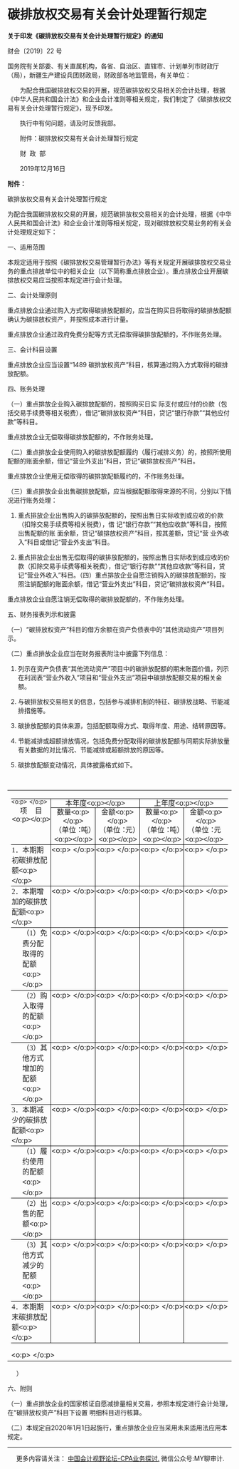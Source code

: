 ﻿碳排放权交易有关会计处理暂行规定
================

  

**关于印发《碳排放权交易有关会计处理暂行规定》的通知**


财会〔2019〕22 号

国务院有关部委、有关直属机构，各省、自治区、直辖市、计划单列市财政厅（局），新疆生产建设兵团财政局，财政部各地监管局，有关单位：

　　为配合我国碳排放权交易的开展，规范碳排放权交易相关的会计处理，根据《中华人民共和国会计法》和企业会计准则等相关规定，我们制定了《碳排放权交易有关会计处理暂行规定》，现予印发。

　　执行中有何问题，请及时反馈我部。

　　附件：碳排放权交易有关会计处理暂行规定

　　财  政  部

　　2019年12月16日

**附件：**

碳排放权交易有关会计处理暂行规定

为配合我国碳排放权交易的开展，规范碳排放权交易相关的会计处理，根据《中华人民共和国会计法》和企业会计准则等相关规定，现对碳排放权交易业务的有关会计处理规定如下：

一、适用范围

本规定适用于按照《碳排放权交易管理暂行办法》等有关规定开展碳排放权交易业务的重点排放单位中的相关企业（以下简称重点排放企业）。重点排放企业开展碳排放权交易应当按照本规定进行会计处理。

二、会计处理原则

重点排放企业通过购入方式取得碳排放配额的，应当在购买日将取得的碳排放配额确认为碳排放权资产，并按照成本进行计量。

重点排放企业通过政府免费分配等方式无偿取得碳排放配额的，不作账务处理。

三、会计科目设置

重点排放企业应当设置“1489 碳排放权资产”科目，核算通过购入方式取得的碳排放配额。

四、账务处理

（一）重点排放企业购入碳排放配额的，按照购买日实 际支付或应付的价款（包括交易手续费等相关税费），借记“碳排放权资产”科目，贷记“银行存款”“其他应付款”等科目。

重点排放企业无偿取得碳排放配额的，不作账务处理。

（二）重点排放企业使用购入的碳排放配额履约（履行减排义务）的，按照所使用配额的账面余额，借记“营业外支出”科目，贷记“碳排放权资产”科目。

重点排放企业使用无偿取得的碳排放配额履约的，不作账务处理。

（三）重点排放企业出售碳排放配额，应当根据配额取得来源的不同，分别以下情况进行账务处理：

1. 重点排放企业出售购入的碳排放配额的，按照出售日实际收到或应收的价款（扣除交易手续费等相关税费），借 记“银行存款”“其他应收款”等科目，按照出售配额的账 面余额，贷记“碳排放权资产”科目，按其差额，贷记“营 业外收入”科目或借记“营业外支出”科目。

2. 重点排放企业出售无偿取得的碳排放配额的，按照出售日实际收到或应收的价款（扣除交易手续费等相关税费），借记“银行存款”“其他应收款”等科目，贷记“营业外收入”科目。（四）重点排放企业自愿注销购入的碳排放配额的，按照注销配额的账面余额，借记“营业外支出”科目，贷记“碳排放权资产”科目。

重点排放企业自愿注销无偿取得的碳排放配额的，不作账务处理。

五、财务报表列示和披露

（一）“碳排放权资产”科目的借方余额在资产负债表中的“其他流动资产”项目列示。

（二）重点排放企业应当在财务报表附注中披露下列信息：

1. 列示在资产负债表“其他流动资产”项目中的碳排放配额的期末账面价值，列示在利润表“营业外收入”项目和“营业外支出”项目中碳排放配额交易的相关金额。

2. 与碳排放权交易相关的信息，包括参与减排机制的特征、碳排放战略、节能减排措施等。

3. 碳排放配额的具体来源，包括配额取得方式、取得年度、用途、结转原因等。

4. 节能减排或超额排放情况，包括免费分配取得的碳排放配额与同期实际排放量有关数据的对比情况、节能减排或超额排放的原因等。

5. 碳排放配额变动情况，具体披露格式如下。

 <table cellspacing="0" cellpadding="0" width="100%"><tbody><tr><td style="BORDER-TOP: #f0f0f0; BORDER-RIGHT: #f0f0f0; BORDER-BOTTOM: #f0f0f0; BORDER-LEFT: #f0f0f0; BACKGROUND-COLOR: transparent"><div><table class="TableNormal" style="BORDER-COLLAPSE: collapse; mso-yfti-tbllook: 480; mso-table-layout-alt: fixed; mso-padding-alt: 0cm 0cm 0cm 0cm" cellspacing="0" cellpadding="0" border="0"><tbody><tr style="HEIGHT: 15.1pt; mso-yfti-irow: 0; mso-yfti-firstrow: yes; mso-height-rule: exactly"><td style="BORDER-TOP: black 1pt solid; HEIGHT: 15.1pt; BORDER-RIGHT: black 1pt solid; WIDTH: 174.7pt; BORDER-BOTTOM: black 1pt solid; PADDING-BOTTOM: 0cm; PADDING-TOP: 0cm; PADDING-LEFT: 0cm; BORDER-LEFT: #f0f0f0; PADDING-RIGHT: 0cm; BACKGROUND-COLOR: transparent; mso-height-rule: exactly; mso-border-top-alt: solid black .75pt; mso-border-bottom-alt: solid black .75pt; mso-border-right-alt: solid black .75pt" valign="top" rowspan="2" width="233"><p class="TableParagraph" style="MARGIN: 0.1pt 0cm 0pt; LINE-HEIGHT: 10pt; mso-line-height-rule: exactly"><span lang="EN-US" style="FONT-SIZE: 10pt"><o:p><font face="Calibri">&nbsp;</font></o:p></span></p><p class="TableParagraph" style="TEXT-ALIGN: center; MARGIN: 0cm 0cm 0pt 0.75pt; tab-stops: 24.75pt" align="center"><span lang="EN-US" style="FONT-SIZE: 12pt; FONT-FAMILY: &quot;Microsoft JhengHei&quot;,sans-serif; mso-bidi-font-family: &quot;Microsoft JhengHei&quot;">项<span style="mso-tab-count: 1">&nbsp;&nbsp;&nbsp; </span>目<o:p></o:p></span></p></td><td style="BORDER-TOP: black 1pt solid; HEIGHT: 15.1pt; BORDER-RIGHT: black 1pt solid; WIDTH: 127.55pt; BORDER-BOTTOM: black 1pt solid; PADDING-BOTTOM: 0cm; PADDING-TOP: 0cm; PADDING-LEFT: 0cm; BORDER-LEFT: #f0f0f0; PADDING-RIGHT: 0cm; BACKGROUND-COLOR: transparent; mso-height-rule: exactly; mso-border-left-alt: solid black .75pt; mso-border-alt: solid black .75pt" valign="top" width="170" colspan="2"><p class="TableParagraph" style="TEXT-ALIGN: center; MARGIN: 0cm 0.1pt 0pt 0cm; LINE-HEIGHT: 14.55pt; mso-line-height-rule: exactly" align="center"><span lang="EN-US" style="FONT-SIZE: 12pt; FONT-FAMILY: &quot;Microsoft JhengHei&quot;,sans-serif; mso-bidi-font-family: &quot;Microsoft JhengHei&quot;">本年度<o:p></o:p></span></p></td><td style="BORDER-TOP: black 1pt solid; HEIGHT: 15.1pt; BORDER-RIGHT: #f0f0f0; WIDTH: 127.55pt; BORDER-BOTTOM: black 1pt solid; PADDING-BOTTOM: 0cm; PADDING-TOP: 0cm; PADDING-LEFT: 0cm; BORDER-LEFT: #f0f0f0; PADDING-RIGHT: 0cm; BACKGROUND-COLOR: transparent; mso-height-rule: exactly; mso-border-top-alt: solid black .75pt; mso-border-bottom-alt: solid black .75pt; mso-border-left-alt: solid black .75pt" valign="top" width="170" colspan="2"><p class="TableParagraph" style="TEXT-ALIGN: center; MARGIN: 0cm 0.4pt 0pt 0cm; LINE-HEIGHT: 14.55pt; mso-line-height-rule: exactly" align="center"><span lang="EN-US" style="FONT-SIZE: 12pt; FONT-FAMILY: &quot;Microsoft JhengHei&quot;,sans-serif; mso-bidi-font-family: &quot;Microsoft JhengHei&quot;">上年度<o:p></o:p></span></p></td></tr><tr style="HEIGHT: 32.4pt; mso-yfti-irow: 1; mso-height-rule: exactly"><td style="BORDER-TOP: #f0f0f0; HEIGHT: 32.4pt; BORDER-RIGHT: black 1pt solid; WIDTH: 63.7pt; BORDER-BOTTOM: black 1pt solid; PADDING-BOTTOM: 0cm; PADDING-TOP: 0cm; PADDING-LEFT: 0cm; BORDER-LEFT: #f0f0f0; PADDING-RIGHT: 0cm; BACKGROUND-COLOR: transparent; mso-height-rule: exactly; mso-border-top-alt: solid black .75pt; mso-border-left-alt: solid black .75pt; mso-border-alt: solid black .75pt" valign="top" width="85"><p class="TableParagraph" style="TEXT-ALIGN: center; MARGIN: 0cm 0.1pt 0pt 0cm; LINE-HEIGHT: 15pt; mso-line-height-rule: exactly" align="center"><span lang="EN-US" style="FONT-SIZE: 12pt; FONT-FAMILY: &quot;Microsoft JhengHei&quot;,sans-serif; mso-bidi-font-family: &quot;Microsoft JhengHei&quot;">数量<o:p></o:p></span></p><p class="TableParagraph" style="TEXT-ALIGN: center; MARGIN: 0cm -0.9pt 0pt 0.15pt; LINE-HEIGHT: 15.6pt; mso-line-height-rule: exactly" align="center"><span lang="EN-US" style="FONT-SIZE: 12pt; FONT-FAMILY: &quot;Microsoft JhengHei&quot;,sans-serif; mso-bidi-font-family: &quot;Microsoft JhengHei&quot;">（单位<span style="LETTER-SPACING: -3.25pt">：</span>吨<span style="LETTER-SPACING: -4.95pt">）</span><o:p></o:p></span></p></td><td style="BORDER-TOP: black 1pt solid; HEIGHT: 32.4pt; BORDER-RIGHT: black 1pt solid; WIDTH: 63.85pt; BORDER-BOTTOM: black 1pt solid; PADDING-BOTTOM: 0cm; PADDING-TOP: 0cm; PADDING-LEFT: 0cm; BORDER-LEFT: #f0f0f0; PADDING-RIGHT: 0cm; BACKGROUND-COLOR: transparent; mso-height-rule: exactly; mso-border-left-alt: solid black .75pt; mso-border-alt: solid black .75pt" valign="top" width="85"><p class="TableParagraph" style="TEXT-ALIGN: center; MARGIN: 0cm 0cm 0pt; LINE-HEIGHT: 15pt; mso-line-height-rule: exactly" align="center"><span lang="EN-US" style="FONT-SIZE: 12pt; FONT-FAMILY: &quot;Microsoft JhengHei&quot;,sans-serif; mso-bidi-font-family: &quot;Microsoft JhengHei&quot;">金额<o:p></o:p></span></p><p class="TableParagraph" style="TEXT-ALIGN: center; MARGIN: 0cm -0.8pt 0pt 0.3pt; LINE-HEIGHT: 15.6pt; mso-line-height-rule: exactly" align="center"><span lang="EN-US" style="FONT-SIZE: 12pt; FONT-FAMILY: &quot;Microsoft JhengHei&quot;,sans-serif; mso-bidi-font-family: &quot;Microsoft JhengHei&quot;">（单位<span style="LETTER-SPACING: -3.25pt">：</span>元<span style="LETTER-SPACING: -5.05pt">）</span><o:p></o:p></span></p></td><td style="BORDER-TOP: #f0f0f0; HEIGHT: 32.4pt; BORDER-RIGHT: black 1pt solid; WIDTH: 63.85pt; BORDER-BOTTOM: black 1pt solid; PADDING-BOTTOM: 0cm; PADDING-TOP: 0cm; PADDING-LEFT: 0cm; BORDER-LEFT: #f0f0f0; PADDING-RIGHT: 0cm; BACKGROUND-COLOR: transparent; mso-height-rule: exactly; mso-border-top-alt: solid black .75pt; mso-border-left-alt: solid black .75pt; mso-border-alt: solid black .75pt" valign="top" width="85"><p class="TableParagraph" style="TEXT-ALIGN: center; MARGIN: 0cm 0.2pt 0pt 0cm; LINE-HEIGHT: 15pt; mso-line-height-rule: exactly" align="center"><span lang="EN-US" style="FONT-SIZE: 12pt; FONT-FAMILY: &quot;Microsoft JhengHei&quot;,sans-serif; mso-bidi-font-family: &quot;Microsoft JhengHei&quot;">数量<o:p></o:p></span></p><p class="TableParagraph" style="TEXT-ALIGN: center; MARGIN: 0cm -0.8pt 0pt 0.15pt; LINE-HEIGHT: 15.6pt; mso-line-height-rule: exactly" align="center"><span lang="EN-US" style="FONT-SIZE: 12pt; FONT-FAMILY: &quot;Microsoft JhengHei&quot;,sans-serif; mso-bidi-font-family: &quot;Microsoft JhengHei&quot;">（单位<span style="LETTER-SPACING: -3.25pt">：</span>吨<span style="LETTER-SPACING: -4.95pt">）</span><o:p></o:p></span></p></td><td style="BORDER-TOP: #f0f0f0; HEIGHT: 32.4pt; BORDER-RIGHT: #f0f0f0; WIDTH: 63.7pt; BORDER-BOTTOM: black 1pt solid; PADDING-BOTTOM: 0cm; PADDING-TOP: 0cm; PADDING-LEFT: 0cm; BORDER-LEFT: #f0f0f0; PADDING-RIGHT: 0cm; BACKGROUND-COLOR: transparent; mso-height-rule: exactly; mso-border-top-alt: solid black .75pt; mso-border-bottom-alt: solid black .75pt; mso-border-left-alt: solid black .75pt" valign="top" width="85"><p class="TableParagraph" style="TEXT-ALIGN: center; MARGIN: 0cm 0.4pt 0pt 0cm; LINE-HEIGHT: 15pt; mso-line-height-rule: exactly" align="center"><span lang="EN-US" style="FONT-SIZE: 12pt; FONT-FAMILY: &quot;Microsoft JhengHei&quot;,sans-serif; mso-bidi-font-family: &quot;Microsoft JhengHei&quot;">金额<o:p></o:p></span></p><p class="TableParagraph" style="TEXT-ALIGN: center; MARGIN: 0cm 6.25pt 0pt 0cm; LINE-HEIGHT: 15.6pt; mso-line-height-rule: exactly" align="center"><span lang="EN-US" style="FONT-SIZE: 12pt; FONT-FAMILY: &quot;Microsoft JhengHei&quot;,sans-serif; mso-bidi-font-family: &quot;Microsoft JhengHei&quot;">（单位<span style="LETTER-SPACING: -3.25pt">：</span>元<o:p></o:p></span></p></td></tr><tr style="HEIGHT: 20.65pt; mso-yfti-irow: 2; mso-height-rule: exactly"><td style="BORDER-TOP: #f0f0f0; HEIGHT: 20.65pt; BORDER-RIGHT: black 1pt solid; WIDTH: 174.7pt; BORDER-BOTTOM: black 1pt solid; PADDING-BOTTOM: 0cm; PADDING-TOP: 0cm; PADDING-LEFT: 0cm; BORDER-LEFT: #f0f0f0; PADDING-RIGHT: 0cm; BACKGROUND-COLOR: transparent; mso-height-rule: exactly; mso-border-top-alt: solid black .75pt; mso-border-bottom-alt: solid black .75pt; mso-border-right-alt: solid black .75pt" valign="top" width="233"><p class="TableParagraph" style="MARGIN: 0cm 0cm 0pt 1.2pt; LINE-HEIGHT: 17.3pt; mso-line-height-rule: exactly"><span lang="EN-US" style="FONT-SIZE: 12pt; FONT-FAMILY: &quot;Times New Roman&quot;,serif; mso-fareast-language: ZH-CN; mso-fareast-font-family: &quot;Times New Roman&quot;">1</span><span style="FONT-SIZE: 12pt; FONT-FAMILY: &quot;Microsoft JhengHei&quot;,sans-serif; mso-bidi-font-family: &quot;Microsoft JhengHei&quot;; mso-fareast-language: ZH-CN">．本期期初碳排放配额<span lang="EN-US"><o:p></o:p></span></span></p></td><td style="BORDER-TOP: #f0f0f0; HEIGHT: 20.65pt; BORDER-RIGHT: black 1pt solid; WIDTH: 63.7pt; BORDER-BOTTOM: black 1pt solid; PADDING-BOTTOM: 0cm; PADDING-TOP: 0cm; PADDING-LEFT: 0cm; BORDER-LEFT: #f0f0f0; PADDING-RIGHT: 0cm; BACKGROUND-COLOR: transparent; mso-height-rule: exactly; mso-border-top-alt: solid black .75pt; mso-border-left-alt: solid black .75pt; mso-border-alt: solid black .75pt" valign="top" width="85"><p class="MsoNormal" style="MARGIN: 0cm 0cm 0pt"><span lang="EN-US"><o:p><font size="3" face="Calibri">&nbsp;</font></o:p></span></p></td><td style="BORDER-TOP: #f0f0f0; HEIGHT: 20.65pt; BORDER-RIGHT: black 1pt solid; WIDTH: 63.85pt; BORDER-BOTTOM: black 1pt solid; PADDING-BOTTOM: 0cm; PADDING-TOP: 0cm; PADDING-LEFT: 0cm; BORDER-LEFT: #f0f0f0; PADDING-RIGHT: 0cm; BACKGROUND-COLOR: transparent; mso-height-rule: exactly; mso-border-top-alt: solid black .75pt; mso-border-left-alt: solid black .75pt; mso-border-alt: solid black .75pt" valign="top" width="85"><p class="MsoNormal" style="MARGIN: 0cm 0cm 0pt"><span lang="EN-US"><o:p><font size="3" face="Calibri">&nbsp;</font></o:p></span></p></td><td style="BORDER-TOP: #f0f0f0; HEIGHT: 20.65pt; BORDER-RIGHT: black 1pt solid; WIDTH: 63.85pt; BORDER-BOTTOM: black 1pt solid; PADDING-BOTTOM: 0cm; PADDING-TOP: 0cm; PADDING-LEFT: 0cm; BORDER-LEFT: #f0f0f0; PADDING-RIGHT: 0cm; BACKGROUND-COLOR: transparent; mso-height-rule: exactly; mso-border-top-alt: solid black .75pt; mso-border-left-alt: solid black .75pt; mso-border-alt: solid black .75pt" valign="top" width="85"><p class="MsoNormal" style="MARGIN: 0cm 0cm 0pt"><span lang="EN-US"><o:p><font size="3" face="Calibri">&nbsp;</font></o:p></span></p></td><td style="BORDER-TOP: #f0f0f0; HEIGHT: 20.65pt; BORDER-RIGHT: #f0f0f0; WIDTH: 63.7pt; BORDER-BOTTOM: black 1pt solid; PADDING-BOTTOM: 0cm; PADDING-TOP: 0cm; PADDING-LEFT: 0cm; BORDER-LEFT: #f0f0f0; PADDING-RIGHT: 0cm; BACKGROUND-COLOR: transparent; mso-height-rule: exactly; mso-border-top-alt: solid black .75pt; mso-border-bottom-alt: solid black .75pt; mso-border-left-alt: solid black .75pt" valign="top" width="85"><p class="MsoNormal" style="MARGIN: 0cm 0cm 0pt"><span lang="EN-US"><o:p><font size="3" face="Calibri">&nbsp;</font></o:p></span></p></td></tr><tr style="HEIGHT: 20.65pt; mso-yfti-irow: 3; mso-height-rule: exactly"><td style="BORDER-TOP: #f0f0f0; HEIGHT: 20.65pt; BORDER-RIGHT: black 1pt solid; WIDTH: 174.7pt; BORDER-BOTTOM: black 1pt solid; PADDING-BOTTOM: 0cm; PADDING-TOP: 0cm; PADDING-LEFT: 0cm; BORDER-LEFT: #f0f0f0; PADDING-RIGHT: 0cm; BACKGROUND-COLOR: transparent; mso-height-rule: exactly; mso-border-top-alt: solid black .75pt; mso-border-bottom-alt: solid black .75pt; mso-border-right-alt: solid black .75pt" valign="top" width="233"><p class="TableParagraph" style="MARGIN: 0cm 0cm 0pt 1.2pt; LINE-HEIGHT: 17.3pt; mso-line-height-rule: exactly"><span lang="EN-US" style="FONT-SIZE: 12pt; FONT-FAMILY: &quot;Times New Roman&quot;,serif; mso-fareast-language: ZH-CN; mso-fareast-font-family: &quot;Times New Roman&quot;">2</span><span style="FONT-SIZE: 12pt; FONT-FAMILY: &quot;Microsoft JhengHei&quot;,sans-serif; mso-bidi-font-family: &quot;Microsoft JhengHei&quot;; mso-fareast-language: ZH-CN">．本期增加的碳排放配额<span lang="EN-US"><o:p></o:p></span></span></p></td><td style="BORDER-TOP: #f0f0f0; HEIGHT: 20.65pt; BORDER-RIGHT: black 1pt solid; WIDTH: 63.7pt; BORDER-BOTTOM: black 1pt solid; PADDING-BOTTOM: 0cm; PADDING-TOP: 0cm; PADDING-LEFT: 0cm; BORDER-LEFT: #f0f0f0; PADDING-RIGHT: 0cm; BACKGROUND-COLOR: transparent; mso-height-rule: exactly; mso-border-top-alt: solid black .75pt; mso-border-left-alt: solid black .75pt; mso-border-alt: solid black .75pt" valign="top" width="85"><p class="MsoNormal" style="MARGIN: 0cm 0cm 0pt"><span lang="EN-US"><o:p><font size="3" face="Calibri">&nbsp;</font></o:p></span></p></td><td style="BORDER-TOP: #f0f0f0; HEIGHT: 20.65pt; BORDER-RIGHT: black 1pt solid; WIDTH: 63.85pt; BORDER-BOTTOM: black 1pt solid; PADDING-BOTTOM: 0cm; PADDING-TOP: 0cm; PADDING-LEFT: 0cm; BORDER-LEFT: #f0f0f0; PADDING-RIGHT: 0cm; BACKGROUND-COLOR: transparent; mso-height-rule: exactly; mso-border-top-alt: solid black .75pt; mso-border-left-alt: solid black .75pt; mso-border-alt: solid black .75pt" valign="top" width="85"><p class="MsoNormal" style="MARGIN: 0cm 0cm 0pt"><span lang="EN-US"><o:p><font size="3" face="Calibri">&nbsp;</font></o:p></span></p></td><td style="BORDER-TOP: #f0f0f0; HEIGHT: 20.65pt; BORDER-RIGHT: black 1pt solid; WIDTH: 63.85pt; BORDER-BOTTOM: black 1pt solid; PADDING-BOTTOM: 0cm; PADDING-TOP: 0cm; PADDING-LEFT: 0cm; BORDER-LEFT: #f0f0f0; PADDING-RIGHT: 0cm; BACKGROUND-COLOR: transparent; mso-height-rule: exactly; mso-border-top-alt: solid black .75pt; mso-border-left-alt: solid black .75pt; mso-border-alt: solid black .75pt" valign="top" width="85"><p class="MsoNormal" style="MARGIN: 0cm 0cm 0pt"><span lang="EN-US"><o:p><font size="3" face="Calibri">&nbsp;</font></o:p></span></p></td><td style="BORDER-TOP: #f0f0f0; HEIGHT: 20.65pt; BORDER-RIGHT: #f0f0f0; WIDTH: 63.7pt; BORDER-BOTTOM: black 1pt solid; PADDING-BOTTOM: 0cm; PADDING-TOP: 0cm; PADDING-LEFT: 0cm; BORDER-LEFT: #f0f0f0; PADDING-RIGHT: 0cm; BACKGROUND-COLOR: transparent; mso-height-rule: exactly; mso-border-top-alt: solid black .75pt; mso-border-bottom-alt: solid black .75pt; mso-border-left-alt: solid black .75pt" valign="top" width="85"><p class="MsoNormal" style="MARGIN: 0cm 0cm 0pt"><span lang="EN-US"><o:p><font size="3" face="Calibri">&nbsp;</font></o:p></span></p></td></tr><tr style="HEIGHT: 20.65pt; mso-yfti-irow: 4; mso-height-rule: exactly"><td style="BORDER-TOP: #f0f0f0; HEIGHT: 20.65pt; BORDER-RIGHT: black 1pt solid; WIDTH: 174.7pt; BORDER-BOTTOM: black 1pt solid; PADDING-BOTTOM: 0cm; PADDING-TOP: 0cm; PADDING-LEFT: 0cm; BORDER-LEFT: #f0f0f0; PADDING-RIGHT: 0cm; BACKGROUND-COLOR: transparent; mso-height-rule: exactly; mso-border-top-alt: solid black .75pt; mso-border-bottom-alt: solid black .75pt; mso-border-right-alt: solid black .75pt" valign="top" width="233"><p class="TableParagraph" style="MARGIN: 0cm 0cm 0pt 19.2pt; LINE-HEIGHT: 17.4pt; mso-line-height-rule: exactly"><span style="FONT-SIZE: 12pt; FONT-FAMILY: &quot;Microsoft JhengHei&quot;,sans-serif; mso-bidi-font-family: &quot;Microsoft JhengHei&quot;; mso-fareast-language: ZH-CN">（</span><span lang="EN-US" style="FONT-SIZE: 12pt; FONT-FAMILY: &quot;Times New Roman&quot;,serif; mso-fareast-language: ZH-CN; mso-fareast-font-family: &quot;Times New Roman&quot;">1</span><span style="FONT-SIZE: 12pt; FONT-FAMILY: &quot;Microsoft JhengHei&quot;,sans-serif; mso-bidi-font-family: &quot;Microsoft JhengHei&quot;; mso-fareast-language: ZH-CN">）免费分配取得的配额<span lang="EN-US"><o:p></o:p></span></span></p></td><td style="BORDER-TOP: #f0f0f0; HEIGHT: 20.65pt; BORDER-RIGHT: black 1pt solid; WIDTH: 63.7pt; BORDER-BOTTOM: black 1pt solid; PADDING-BOTTOM: 0cm; PADDING-TOP: 0cm; PADDING-LEFT: 0cm; BORDER-LEFT: #f0f0f0; PADDING-RIGHT: 0cm; BACKGROUND-COLOR: transparent; mso-height-rule: exactly; mso-border-top-alt: solid black .75pt; mso-border-left-alt: solid black .75pt; mso-border-alt: solid black .75pt" valign="top" width="85"><p class="MsoNormal" style="MARGIN: 0cm 0cm 0pt"><span lang="EN-US"><o:p><font size="3" face="Calibri">&nbsp;</font></o:p></span></p></td><td style="BORDER-TOP: #f0f0f0; HEIGHT: 20.65pt; BORDER-RIGHT: black 1pt solid; WIDTH: 63.85pt; BORDER-BOTTOM: black 1pt solid; PADDING-BOTTOM: 0cm; PADDING-TOP: 0cm; PADDING-LEFT: 0cm; BORDER-LEFT: #f0f0f0; PADDING-RIGHT: 0cm; BACKGROUND-COLOR: transparent; mso-height-rule: exactly; mso-border-top-alt: solid black .75pt; mso-border-left-alt: solid black .75pt; mso-border-alt: solid black .75pt" valign="top" width="85"><p class="MsoNormal" style="MARGIN: 0cm 0cm 0pt"><span lang="EN-US"><o:p><font size="3" face="Calibri">&nbsp;</font></o:p></span></p></td><td style="BORDER-TOP: #f0f0f0; HEIGHT: 20.65pt; BORDER-RIGHT: black 1pt solid; WIDTH: 63.85pt; BORDER-BOTTOM: black 1pt solid; PADDING-BOTTOM: 0cm; PADDING-TOP: 0cm; PADDING-LEFT: 0cm; BORDER-LEFT: #f0f0f0; PADDING-RIGHT: 0cm; BACKGROUND-COLOR: transparent; mso-height-rule: exactly; mso-border-top-alt: solid black .75pt; mso-border-left-alt: solid black .75pt; mso-border-alt: solid black .75pt" valign="top" width="85"><p class="MsoNormal" style="MARGIN: 0cm 0cm 0pt"><span lang="EN-US"><o:p><font size="3" face="Calibri">&nbsp;</font></o:p></span></p></td><td style="BORDER-TOP: #f0f0f0; HEIGHT: 20.65pt; BORDER-RIGHT: #f0f0f0; WIDTH: 63.7pt; BORDER-BOTTOM: black 1pt solid; PADDING-BOTTOM: 0cm; PADDING-TOP: 0cm; PADDING-LEFT: 0cm; BORDER-LEFT: #f0f0f0; PADDING-RIGHT: 0cm; BACKGROUND-COLOR: transparent; mso-height-rule: exactly; mso-border-top-alt: solid black .75pt; mso-border-bottom-alt: solid black .75pt; mso-border-left-alt: solid black .75pt" valign="top" width="85"><p class="MsoNormal" style="MARGIN: 0cm 0cm 0pt"><span lang="EN-US"><o:p><font size="3" face="Calibri">&nbsp;</font></o:p></span></p></td></tr><tr style="HEIGHT: 20.75pt; mso-yfti-irow: 5; mso-height-rule: exactly"><td style="BORDER-TOP: #f0f0f0; HEIGHT: 20.75pt; BORDER-RIGHT: black 1pt solid; WIDTH: 174.7pt; BORDER-BOTTOM: black 1pt solid; PADDING-BOTTOM: 0cm; PADDING-TOP: 0cm; PADDING-LEFT: 0cm; BORDER-LEFT: #f0f0f0; PADDING-RIGHT: 0cm; BACKGROUND-COLOR: transparent; mso-height-rule: exactly; mso-border-top-alt: solid black .75pt; mso-border-bottom-alt: solid black .75pt; mso-border-right-alt: solid black .75pt" valign="top" width="233"><p class="TableParagraph" style="MARGIN: 0cm 0cm 0pt 19.2pt; LINE-HEIGHT: 17.4pt; mso-line-height-rule: exactly"><span lang="EN-US" style="FONT-SIZE: 12pt; FONT-FAMILY: &quot;Microsoft JhengHei&quot;,sans-serif; mso-bidi-font-family: &quot;Microsoft JhengHei&quot;">（</span><span lang="EN-US" style="FONT-SIZE: 12pt; FONT-FAMILY: &quot;Times New Roman&quot;,serif; mso-fareast-font-family: &quot;Times New Roman&quot;">2</span><span lang="EN-US" style="FONT-SIZE: 12pt; FONT-FAMILY: &quot;Microsoft JhengHei&quot;,sans-serif; mso-bidi-font-family: &quot;Microsoft JhengHei&quot;">）购入取得的配额<o:p></o:p></span></p></td><td style="BORDER-TOP: #f0f0f0; HEIGHT: 20.75pt; BORDER-RIGHT: black 1pt solid; WIDTH: 63.7pt; BORDER-BOTTOM: black 1pt solid; PADDING-BOTTOM: 0cm; PADDING-TOP: 0cm; PADDING-LEFT: 0cm; BORDER-LEFT: #f0f0f0; PADDING-RIGHT: 0cm; BACKGROUND-COLOR: transparent; mso-height-rule: exactly; mso-border-top-alt: solid black .75pt; mso-border-left-alt: solid black .75pt; mso-border-alt: solid black .75pt" valign="top" width="85"><p class="MsoNormal" style="MARGIN: 0cm 0cm 0pt"><span lang="EN-US" style="mso-fareast-language: EN-US"><o:p><font size="3" face="Calibri">&nbsp;</font></o:p></span></p></td><td style="BORDER-TOP: #f0f0f0; HEIGHT: 20.75pt; BORDER-RIGHT: black 1pt solid; WIDTH: 63.85pt; BORDER-BOTTOM: black 1pt solid; PADDING-BOTTOM: 0cm; PADDING-TOP: 0cm; PADDING-LEFT: 0cm; BORDER-LEFT: #f0f0f0; PADDING-RIGHT: 0cm; BACKGROUND-COLOR: transparent; mso-height-rule: exactly; mso-border-top-alt: solid black .75pt; mso-border-left-alt: solid black .75pt; mso-border-alt: solid black .75pt" valign="top" width="85"><p class="MsoNormal" style="MARGIN: 0cm 0cm 0pt"><span lang="EN-US" style="mso-fareast-language: EN-US"><o:p><font size="3" face="Calibri">&nbsp;</font></o:p></span></p></td><td style="BORDER-TOP: #f0f0f0; HEIGHT: 20.75pt; BORDER-RIGHT: black 1pt solid; WIDTH: 63.85pt; BORDER-BOTTOM: black 1pt solid; PADDING-BOTTOM: 0cm; PADDING-TOP: 0cm; PADDING-LEFT: 0cm; BORDER-LEFT: #f0f0f0; PADDING-RIGHT: 0cm; BACKGROUND-COLOR: transparent; mso-height-rule: exactly; mso-border-top-alt: solid black .75pt; mso-border-left-alt: solid black .75pt; mso-border-alt: solid black .75pt" valign="top" width="85"><p class="MsoNormal" style="MARGIN: 0cm 0cm 0pt"><span lang="EN-US" style="mso-fareast-language: EN-US"><o:p><font size="3" face="Calibri">&nbsp;</font></o:p></span></p></td><td style="BORDER-TOP: #f0f0f0; HEIGHT: 20.75pt; BORDER-RIGHT: #f0f0f0; WIDTH: 63.7pt; BORDER-BOTTOM: black 1pt solid; PADDING-BOTTOM: 0cm; PADDING-TOP: 0cm; PADDING-LEFT: 0cm; BORDER-LEFT: #f0f0f0; PADDING-RIGHT: 0cm; BACKGROUND-COLOR: transparent; mso-height-rule: exactly; mso-border-top-alt: solid black .75pt; mso-border-bottom-alt: solid black .75pt; mso-border-left-alt: solid black .75pt" valign="top" width="85"><p class="MsoNormal" style="MARGIN: 0cm 0cm 0pt"><span lang="EN-US" style="mso-fareast-language: EN-US"><o:p><font size="3" face="Calibri">&nbsp;</font></o:p></span></p></td></tr><tr style="HEIGHT: 20.65pt; mso-yfti-irow: 6; mso-height-rule: exactly"><td style="BORDER-TOP: #f0f0f0; HEIGHT: 20.65pt; BORDER-RIGHT: black 1pt solid; WIDTH: 174.7pt; BORDER-BOTTOM: black 1pt solid; PADDING-BOTTOM: 0cm; PADDING-TOP: 0cm; PADDING-LEFT: 0cm; BORDER-LEFT: #f0f0f0; PADDING-RIGHT: 0cm; BACKGROUND-COLOR: transparent; mso-height-rule: exactly; mso-border-top-alt: solid black .75pt; mso-border-bottom-alt: solid black .75pt; mso-border-right-alt: solid black .75pt" valign="top" width="233"><p class="TableParagraph" style="MARGIN: 0cm 0cm 0pt 19.2pt; LINE-HEIGHT: 17.3pt; mso-line-height-rule: exactly"><span style="FONT-SIZE: 12pt; FONT-FAMILY: &quot;Microsoft JhengHei&quot;,sans-serif; mso-bidi-font-family: &quot;Microsoft JhengHei&quot;; mso-fareast-language: ZH-CN">（</span><span lang="EN-US" style="FONT-SIZE: 12pt; FONT-FAMILY: &quot;Times New Roman&quot;,serif; mso-fareast-language: ZH-CN; mso-fareast-font-family: &quot;Times New Roman&quot;">3</span><span style="FONT-SIZE: 12pt; FONT-FAMILY: &quot;Microsoft JhengHei&quot;,sans-serif; mso-bidi-font-family: &quot;Microsoft JhengHei&quot;; mso-fareast-language: ZH-CN">）其他方式增加的配额<span lang="EN-US"><o:p></o:p></span></span></p></td><td style="BORDER-TOP: #f0f0f0; HEIGHT: 20.65pt; BORDER-RIGHT: black 1pt solid; WIDTH: 63.7pt; BORDER-BOTTOM: black 1pt solid; PADDING-BOTTOM: 0cm; PADDING-TOP: 0cm; PADDING-LEFT: 0cm; BORDER-LEFT: #f0f0f0; PADDING-RIGHT: 0cm; BACKGROUND-COLOR: transparent; mso-height-rule: exactly; mso-border-top-alt: solid black .75pt; mso-border-left-alt: solid black .75pt; mso-border-alt: solid black .75pt" valign="top" width="85"><p class="MsoNormal" style="MARGIN: 0cm 0cm 0pt"><span lang="EN-US"><o:p><font size="3" face="Calibri">&nbsp;</font></o:p></span></p></td><td style="BORDER-TOP: #f0f0f0; HEIGHT: 20.65pt; BORDER-RIGHT: black 1pt solid; WIDTH: 63.85pt; BORDER-BOTTOM: black 1pt solid; PADDING-BOTTOM: 0cm; PADDING-TOP: 0cm; PADDING-LEFT: 0cm; BORDER-LEFT: #f0f0f0; PADDING-RIGHT: 0cm; BACKGROUND-COLOR: transparent; mso-height-rule: exactly; mso-border-top-alt: solid black .75pt; mso-border-left-alt: solid black .75pt; mso-border-alt: solid black .75pt" valign="top" width="85"><p class="MsoNormal" style="MARGIN: 0cm 0cm 0pt"><span lang="EN-US"><o:p><font size="3" face="Calibri">&nbsp;</font></o:p></span></p></td><td style="BORDER-TOP: #f0f0f0; HEIGHT: 20.65pt; BORDER-RIGHT: black 1pt solid; WIDTH: 63.85pt; BORDER-BOTTOM: black 1pt solid; PADDING-BOTTOM: 0cm; PADDING-TOP: 0cm; PADDING-LEFT: 0cm; BORDER-LEFT: #f0f0f0; PADDING-RIGHT: 0cm; BACKGROUND-COLOR: transparent; mso-height-rule: exactly; mso-border-top-alt: solid black .75pt; mso-border-left-alt: solid black .75pt; mso-border-alt: solid black .75pt" valign="top" width="85"><p class="MsoNormal" style="MARGIN: 0cm 0cm 0pt"><span lang="EN-US"><o:p><font size="3" face="Calibri">&nbsp;</font></o:p></span></p></td><td style="BORDER-TOP: #f0f0f0; HEIGHT: 20.65pt; BORDER-RIGHT: #f0f0f0; WIDTH: 63.7pt; BORDER-BOTTOM: black 1pt solid; PADDING-BOTTOM: 0cm; PADDING-TOP: 0cm; PADDING-LEFT: 0cm; BORDER-LEFT: #f0f0f0; PADDING-RIGHT: 0cm; BACKGROUND-COLOR: transparent; mso-height-rule: exactly; mso-border-top-alt: solid black .75pt; mso-border-bottom-alt: solid black .75pt; mso-border-left-alt: solid black .75pt" valign="top" width="85"><p class="MsoNormal" style="MARGIN: 0cm 0cm 0pt"><span lang="EN-US"><o:p><font size="3" face="Calibri">&nbsp;</font></o:p></span></p></td></tr><tr style="HEIGHT: 20.65pt; mso-yfti-irow: 7; mso-height-rule: exactly"><td style="BORDER-TOP: #f0f0f0; HEIGHT: 20.65pt; BORDER-RIGHT: black 1pt solid; WIDTH: 174.7pt; BORDER-BOTTOM: black 1pt solid; PADDING-BOTTOM: 0cm; PADDING-TOP: 0cm; PADDING-LEFT: 0cm; BORDER-LEFT: #f0f0f0; PADDING-RIGHT: 0cm; BACKGROUND-COLOR: transparent; mso-height-rule: exactly; mso-border-top-alt: solid black .75pt; mso-border-bottom-alt: solid black .75pt; mso-border-right-alt: solid black .75pt" valign="top" width="233"><p class="TableParagraph" style="MARGIN: 0cm 0cm 0pt 1.2pt; LINE-HEIGHT: 17.3pt; mso-line-height-rule: exactly"><span lang="EN-US" style="FONT-SIZE: 12pt; FONT-FAMILY: &quot;Times New Roman&quot;,serif; mso-fareast-language: ZH-CN; mso-fareast-font-family: &quot;Times New Roman&quot;">3</span><span style="FONT-SIZE: 12pt; FONT-FAMILY: &quot;Microsoft JhengHei&quot;,sans-serif; mso-bidi-font-family: &quot;Microsoft JhengHei&quot;; mso-fareast-language: ZH-CN">．本期减少的碳排放配额<span lang="EN-US"><o:p></o:p></span></span></p></td><td style="BORDER-TOP: #f0f0f0; HEIGHT: 20.65pt; BORDER-RIGHT: black 1pt solid; WIDTH: 63.7pt; BORDER-BOTTOM: black 1pt solid; PADDING-BOTTOM: 0cm; PADDING-TOP: 0cm; PADDING-LEFT: 0cm; BORDER-LEFT: #f0f0f0; PADDING-RIGHT: 0cm; BACKGROUND-COLOR: transparent; mso-height-rule: exactly; mso-border-top-alt: solid black .75pt; mso-border-left-alt: solid black .75pt; mso-border-alt: solid black .75pt" valign="top" width="85"><p class="MsoNormal" style="MARGIN: 0cm 0cm 0pt"><span lang="EN-US"><o:p><font size="3" face="Calibri">&nbsp;</font></o:p></span></p></td><td style="BORDER-TOP: #f0f0f0; HEIGHT: 20.65pt; BORDER-RIGHT: black 1pt solid; WIDTH: 63.85pt; BORDER-BOTTOM: black 1pt solid; PADDING-BOTTOM: 0cm; PADDING-TOP: 0cm; PADDING-LEFT: 0cm; BORDER-LEFT: #f0f0f0; PADDING-RIGHT: 0cm; BACKGROUND-COLOR: transparent; mso-height-rule: exactly; mso-border-top-alt: solid black .75pt; mso-border-left-alt: solid black .75pt; mso-border-alt: solid black .75pt" valign="top" width="85"><p class="MsoNormal" style="MARGIN: 0cm 0cm 0pt"><span lang="EN-US"><o:p><font size="3" face="Calibri">&nbsp;</font></o:p></span></p></td><td style="BORDER-TOP: #f0f0f0; HEIGHT: 20.65pt; BORDER-RIGHT: black 1pt solid; WIDTH: 63.85pt; BORDER-BOTTOM: black 1pt solid; PADDING-BOTTOM: 0cm; PADDING-TOP: 0cm; PADDING-LEFT: 0cm; BORDER-LEFT: #f0f0f0; PADDING-RIGHT: 0cm; BACKGROUND-COLOR: transparent; mso-height-rule: exactly; mso-border-top-alt: solid black .75pt; mso-border-left-alt: solid black .75pt; mso-border-alt: solid black .75pt" valign="top" width="85"><p class="MsoNormal" style="MARGIN: 0cm 0cm 0pt"><span lang="EN-US"><o:p><font size="3" face="Calibri">&nbsp;</font></o:p></span></p></td><td style="BORDER-TOP: #f0f0f0; HEIGHT: 20.65pt; BORDER-RIGHT: #f0f0f0; WIDTH: 63.7pt; BORDER-BOTTOM: black 1pt solid; PADDING-BOTTOM: 0cm; PADDING-TOP: 0cm; PADDING-LEFT: 0cm; BORDER-LEFT: #f0f0f0; PADDING-RIGHT: 0cm; BACKGROUND-COLOR: transparent; mso-height-rule: exactly; mso-border-top-alt: solid black .75pt; mso-border-bottom-alt: solid black .75pt; mso-border-left-alt: solid black .75pt" valign="top" width="85"><p class="MsoNormal" style="MARGIN: 0cm 0cm 0pt"><span lang="EN-US"><o:p><font size="3" face="Calibri">&nbsp;</font></o:p></span></p></td></tr><tr style="HEIGHT: 20.65pt; mso-yfti-irow: 8; mso-height-rule: exactly"><td style="BORDER-TOP: #f0f0f0; HEIGHT: 20.65pt; BORDER-RIGHT: black 1pt solid; WIDTH: 174.7pt; BORDER-BOTTOM: black 1pt solid; PADDING-BOTTOM: 0cm; PADDING-TOP: 0cm; PADDING-LEFT: 0cm; BORDER-LEFT: #f0f0f0; PADDING-RIGHT: 0cm; BACKGROUND-COLOR: transparent; mso-height-rule: exactly; mso-border-top-alt: solid black .75pt; mso-border-bottom-alt: solid black .75pt; mso-border-right-alt: solid black .75pt" valign="top" width="233"><p class="TableParagraph" style="MARGIN: 0cm 0cm 0pt 19.2pt; LINE-HEIGHT: 17.3pt; mso-line-height-rule: exactly"><span lang="EN-US" style="FONT-SIZE: 12pt; FONT-FAMILY: &quot;Microsoft JhengHei&quot;,sans-serif; mso-bidi-font-family: &quot;Microsoft JhengHei&quot;">（</span><span lang="EN-US" style="FONT-SIZE: 12pt; FONT-FAMILY: &quot;Times New Roman&quot;,serif; mso-fareast-font-family: &quot;Times New Roman&quot;">1</span><span lang="EN-US" style="FONT-SIZE: 12pt; FONT-FAMILY: &quot;Microsoft JhengHei&quot;,sans-serif; mso-bidi-font-family: &quot;Microsoft JhengHei&quot;">）履约使用的配额<o:p></o:p></span></p></td><td style="BORDER-TOP: #f0f0f0; HEIGHT: 20.65pt; BORDER-RIGHT: black 1pt solid; WIDTH: 63.7pt; BORDER-BOTTOM: black 1pt solid; PADDING-BOTTOM: 0cm; PADDING-TOP: 0cm; PADDING-LEFT: 0cm; BORDER-LEFT: #f0f0f0; PADDING-RIGHT: 0cm; BACKGROUND-COLOR: transparent; mso-height-rule: exactly; mso-border-top-alt: solid black .75pt; mso-border-left-alt: solid black .75pt; mso-border-alt: solid black .75pt" valign="top" width="85"><p class="MsoNormal" style="MARGIN: 0cm 0cm 0pt"><span lang="EN-US" style="mso-fareast-language: EN-US"><o:p><font size="3" face="Calibri">&nbsp;</font></o:p></span></p></td><td style="BORDER-TOP: #f0f0f0; HEIGHT: 20.65pt; BORDER-RIGHT: black 1pt solid; WIDTH: 63.85pt; BORDER-BOTTOM: black 1pt solid; PADDING-BOTTOM: 0cm; PADDING-TOP: 0cm; PADDING-LEFT: 0cm; BORDER-LEFT: #f0f0f0; PADDING-RIGHT: 0cm; BACKGROUND-COLOR: transparent; mso-height-rule: exactly; mso-border-top-alt: solid black .75pt; mso-border-left-alt: solid black .75pt; mso-border-alt: solid black .75pt" valign="top" width="85"><p class="MsoNormal" style="MARGIN: 0cm 0cm 0pt"><span lang="EN-US" style="mso-fareast-language: EN-US"><o:p><font size="3" face="Calibri">&nbsp;</font></o:p></span></p></td><td style="BORDER-TOP: #f0f0f0; HEIGHT: 20.65pt; BORDER-RIGHT: black 1pt solid; WIDTH: 63.85pt; BORDER-BOTTOM: black 1pt solid; PADDING-BOTTOM: 0cm; PADDING-TOP: 0cm; PADDING-LEFT: 0cm; BORDER-LEFT: #f0f0f0; PADDING-RIGHT: 0cm; BACKGROUND-COLOR: transparent; mso-height-rule: exactly; mso-border-top-alt: solid black .75pt; mso-border-left-alt: solid black .75pt; mso-border-alt: solid black .75pt" valign="top" width="85"><p class="MsoNormal" style="MARGIN: 0cm 0cm 0pt"><span lang="EN-US" style="mso-fareast-language: EN-US"><o:p><font size="3" face="Calibri">&nbsp;</font></o:p></span></p></td><td style="BORDER-TOP: #f0f0f0; HEIGHT: 20.65pt; BORDER-RIGHT: #f0f0f0; WIDTH: 63.7pt; BORDER-BOTTOM: black 1pt solid; PADDING-BOTTOM: 0cm; PADDING-TOP: 0cm; PADDING-LEFT: 0cm; BORDER-LEFT: #f0f0f0; PADDING-RIGHT: 0cm; BACKGROUND-COLOR: transparent; mso-height-rule: exactly; mso-border-top-alt: solid black .75pt; mso-border-bottom-alt: solid black .75pt; mso-border-left-alt: solid black .75pt" valign="top" width="85"><p class="MsoNormal" style="MARGIN: 0cm 0cm 0pt"><span lang="EN-US" style="mso-fareast-language: EN-US"><o:p><font size="3" face="Calibri">&nbsp;</font></o:p></span></p></td></tr><tr style="HEIGHT: 20.65pt; mso-yfti-irow: 9; mso-height-rule: exactly"><td style="BORDER-TOP: #f0f0f0; HEIGHT: 20.65pt; BORDER-RIGHT: black 1pt solid; WIDTH: 174.7pt; BORDER-BOTTOM: black 1pt solid; PADDING-BOTTOM: 0cm; PADDING-TOP: 0cm; PADDING-LEFT: 0cm; BORDER-LEFT: #f0f0f0; PADDING-RIGHT: 0cm; BACKGROUND-COLOR: transparent; mso-height-rule: exactly; mso-border-top-alt: solid black .75pt; mso-border-bottom-alt: solid black .75pt; mso-border-right-alt: solid black .75pt" valign="top" width="233"><p class="TableParagraph" style="MARGIN: 0cm 0cm 0pt 19.2pt; LINE-HEIGHT: 17.3pt; mso-line-height-rule: exactly"><span lang="EN-US" style="FONT-SIZE: 12pt; FONT-FAMILY: &quot;Microsoft JhengHei&quot;,sans-serif; mso-bidi-font-family: &quot;Microsoft JhengHei&quot;">（</span><span lang="EN-US" style="FONT-SIZE: 12pt; FONT-FAMILY: &quot;Times New Roman&quot;,serif; mso-fareast-font-family: &quot;Times New Roman&quot;">2</span><span lang="EN-US" style="FONT-SIZE: 12pt; FONT-FAMILY: &quot;Microsoft JhengHei&quot;,sans-serif; mso-bidi-font-family: &quot;Microsoft JhengHei&quot;">）出售的配额<o:p></o:p></span></p></td><td style="BORDER-TOP: #f0f0f0; HEIGHT: 20.65pt; BORDER-RIGHT: black 1pt solid; WIDTH: 63.7pt; BORDER-BOTTOM: black 1pt solid; PADDING-BOTTOM: 0cm; PADDING-TOP: 0cm; PADDING-LEFT: 0cm; BORDER-LEFT: #f0f0f0; PADDING-RIGHT: 0cm; BACKGROUND-COLOR: transparent; mso-height-rule: exactly; mso-border-top-alt: solid black .75pt; mso-border-left-alt: solid black .75pt; mso-border-alt: solid black .75pt" valign="top" width="85"><p class="MsoNormal" style="MARGIN: 0cm 0cm 0pt"><span lang="EN-US" style="mso-fareast-language: EN-US"><o:p><font size="3" face="Calibri">&nbsp;</font></o:p></span></p></td><td style="BORDER-TOP: #f0f0f0; HEIGHT: 20.65pt; BORDER-RIGHT: black 1pt solid; WIDTH: 63.85pt; BORDER-BOTTOM: black 1pt solid; PADDING-BOTTOM: 0cm; PADDING-TOP: 0cm; PADDING-LEFT: 0cm; BORDER-LEFT: #f0f0f0; PADDING-RIGHT: 0cm; BACKGROUND-COLOR: transparent; mso-height-rule: exactly; mso-border-top-alt: solid black .75pt; mso-border-left-alt: solid black .75pt; mso-border-alt: solid black .75pt" valign="top" width="85"><p class="MsoNormal" style="MARGIN: 0cm 0cm 0pt"><span lang="EN-US" style="mso-fareast-language: EN-US"><o:p><font size="3" face="Calibri">&nbsp;</font></o:p></span></p></td><td style="BORDER-TOP: #f0f0f0; HEIGHT: 20.65pt; BORDER-RIGHT: black 1pt solid; WIDTH: 63.85pt; BORDER-BOTTOM: black 1pt solid; PADDING-BOTTOM: 0cm; PADDING-TOP: 0cm; PADDING-LEFT: 0cm; BORDER-LEFT: #f0f0f0; PADDING-RIGHT: 0cm; BACKGROUND-COLOR: transparent; mso-height-rule: exactly; mso-border-top-alt: solid black .75pt; mso-border-left-alt: solid black .75pt; mso-border-alt: solid black .75pt" valign="top" width="85"><p class="MsoNormal" style="MARGIN: 0cm 0cm 0pt"><span lang="EN-US" style="mso-fareast-language: EN-US"><o:p><font size="3" face="Calibri">&nbsp;</font></o:p></span></p></td><td style="BORDER-TOP: #f0f0f0; HEIGHT: 20.65pt; BORDER-RIGHT: #f0f0f0; WIDTH: 63.7pt; BORDER-BOTTOM: black 1pt solid; PADDING-BOTTOM: 0cm; PADDING-TOP: 0cm; PADDING-LEFT: 0cm; BORDER-LEFT: #f0f0f0; PADDING-RIGHT: 0cm; BACKGROUND-COLOR: transparent; mso-height-rule: exactly; mso-border-top-alt: solid black .75pt; mso-border-bottom-alt: solid black .75pt; mso-border-left-alt: solid black .75pt" valign="top" width="85"><p class="MsoNormal" style="MARGIN: 0cm 0cm 0pt"><span lang="EN-US" style="mso-fareast-language: EN-US"><o:p><font size="3" face="Calibri">&nbsp;</font></o:p></span></p></td></tr><tr style="HEIGHT: 20.65pt; mso-yfti-irow: 10; mso-height-rule: exactly"><td style="BORDER-TOP: #f0f0f0; HEIGHT: 20.65pt; BORDER-RIGHT: black 1pt solid; WIDTH: 174.7pt; BORDER-BOTTOM: black 1pt solid; PADDING-BOTTOM: 0cm; PADDING-TOP: 0cm; PADDING-LEFT: 0cm; BORDER-LEFT: #f0f0f0; PADDING-RIGHT: 0cm; BACKGROUND-COLOR: transparent; mso-height-rule: exactly; mso-border-top-alt: solid black .75pt; mso-border-bottom-alt: solid black .75pt; mso-border-right-alt: solid black .75pt" valign="top" width="233"><p class="TableParagraph" style="MARGIN: 0cm 0cm 0pt 19.2pt; LINE-HEIGHT: 17.3pt; mso-line-height-rule: exactly"><span style="FONT-SIZE: 12pt; FONT-FAMILY: &quot;Microsoft JhengHei&quot;,sans-serif; mso-bidi-font-family: &quot;Microsoft JhengHei&quot;; mso-fareast-language: ZH-CN">（</span><span lang="EN-US" style="FONT-SIZE: 12pt; FONT-FAMILY: &quot;Times New Roman&quot;,serif; mso-fareast-language: ZH-CN; mso-fareast-font-family: &quot;Times New Roman&quot;">3</span><span style="FONT-SIZE: 12pt; FONT-FAMILY: &quot;Microsoft JhengHei&quot;,sans-serif; mso-bidi-font-family: &quot;Microsoft JhengHei&quot;; mso-fareast-language: ZH-CN">）其他方式减少的配额<span lang="EN-US"><o:p></o:p></span></span></p></td><td style="BORDER-TOP: #f0f0f0; HEIGHT: 20.65pt; BORDER-RIGHT: black 1pt solid; WIDTH: 63.7pt; BORDER-BOTTOM: black 1pt solid; PADDING-BOTTOM: 0cm; PADDING-TOP: 0cm; PADDING-LEFT: 0cm; BORDER-LEFT: #f0f0f0; PADDING-RIGHT: 0cm; BACKGROUND-COLOR: transparent; mso-height-rule: exactly; mso-border-top-alt: solid black .75pt; mso-border-left-alt: solid black .75pt; mso-border-alt: solid black .75pt" valign="top" width="85"><p class="MsoNormal" style="MARGIN: 0cm 0cm 0pt"><span lang="EN-US"><o:p><font size="3" face="Calibri">&nbsp;</font></o:p></span></p></td><td style="BORDER-TOP: #f0f0f0; HEIGHT: 20.65pt; BORDER-RIGHT: black 1pt solid; WIDTH: 63.85pt; BORDER-BOTTOM: black 1pt solid; PADDING-BOTTOM: 0cm; PADDING-TOP: 0cm; PADDING-LEFT: 0cm; BORDER-LEFT: #f0f0f0; PADDING-RIGHT: 0cm; BACKGROUND-COLOR: transparent; mso-height-rule: exactly; mso-border-top-alt: solid black .75pt; mso-border-left-alt: solid black .75pt; mso-border-alt: solid black .75pt" valign="top" width="85"><p class="MsoNormal" style="MARGIN: 0cm 0cm 0pt"><span lang="EN-US"><o:p><font size="3" face="Calibri">&nbsp;</font></o:p></span></p></td><td style="BORDER-TOP: #f0f0f0; HEIGHT: 20.65pt; BORDER-RIGHT: black 1pt solid; WIDTH: 63.85pt; BORDER-BOTTOM: black 1pt solid; PADDING-BOTTOM: 0cm; PADDING-TOP: 0cm; PADDING-LEFT: 0cm; BORDER-LEFT: #f0f0f0; PADDING-RIGHT: 0cm; BACKGROUND-COLOR: transparent; mso-height-rule: exactly; mso-border-top-alt: solid black .75pt; mso-border-left-alt: solid black .75pt; mso-border-alt: solid black .75pt" valign="top" width="85"><p class="MsoNormal" style="MARGIN: 0cm 0cm 0pt"><span lang="EN-US"><o:p><font size="3" face="Calibri">&nbsp;</font></o:p></span></p></td><td style="BORDER-TOP: #f0f0f0; HEIGHT: 20.65pt; BORDER-RIGHT: #f0f0f0; WIDTH: 63.7pt; BORDER-BOTTOM: black 1pt solid; PADDING-BOTTOM: 0cm; PADDING-TOP: 0cm; PADDING-LEFT: 0cm; BORDER-LEFT: #f0f0f0; PADDING-RIGHT: 0cm; BACKGROUND-COLOR: transparent; mso-height-rule: exactly; mso-border-top-alt: solid black .75pt; mso-border-bottom-alt: solid black .75pt; mso-border-left-alt: solid black .75pt" valign="top" width="85"><p class="MsoNormal" style="MARGIN: 0cm 0cm 0pt"><span lang="EN-US"><o:p><font size="3" face="Calibri">&nbsp;</font></o:p></span></p></td></tr><tr style="HEIGHT: 20.65pt; mso-yfti-irow: 11; mso-height-rule: exactly; mso-yfti-lastrow: yes"><td style="BORDER-TOP: #f0f0f0; HEIGHT: 20.65pt; BORDER-RIGHT: black 1pt solid; WIDTH: 174.7pt; BORDER-BOTTOM: black 1pt solid; PADDING-BOTTOM: 0cm; PADDING-TOP: 0cm; PADDING-LEFT: 0cm; BORDER-LEFT: #f0f0f0; PADDING-RIGHT: 0cm; BACKGROUND-COLOR: transparent; mso-height-rule: exactly; mso-border-top-alt: solid black .75pt; mso-border-bottom-alt: solid black .75pt; mso-border-right-alt: solid black .75pt" valign="top" width="233"><p class="TableParagraph" style="MARGIN: 0cm 0cm 0pt 1.2pt; LINE-HEIGHT: 17.3pt; mso-line-height-rule: exactly"><span lang="EN-US" style="FONT-SIZE: 12pt; FONT-FAMILY: &quot;Times New Roman&quot;,serif; mso-fareast-language: ZH-CN; mso-fareast-font-family: &quot;Times New Roman&quot;">4</span><span style="FONT-SIZE: 12pt; FONT-FAMILY: &quot;Microsoft JhengHei&quot;,sans-serif; mso-bidi-font-family: &quot;Microsoft JhengHei&quot;; mso-fareast-language: ZH-CN">．本期期末碳排放配额<span lang="EN-US"><o:p></o:p></span></span></p></td><td style="BORDER-TOP: #f0f0f0; HEIGHT: 20.65pt; BORDER-RIGHT: black 1pt solid; WIDTH: 63.7pt; BORDER-BOTTOM: black 1pt solid; PADDING-BOTTOM: 0cm; PADDING-TOP: 0cm; PADDING-LEFT: 0cm; BORDER-LEFT: #f0f0f0; PADDING-RIGHT: 0cm; BACKGROUND-COLOR: transparent; mso-height-rule: exactly; mso-border-top-alt: solid black .75pt; mso-border-left-alt: solid black .75pt; mso-border-alt: solid black .75pt" valign="top" width="85"><p class="MsoNormal" style="MARGIN: 0cm 0cm 0pt"><span lang="EN-US"><o:p><font size="3" face="Calibri">&nbsp;</font></o:p></span></p></td><td style="BORDER-TOP: #f0f0f0; HEIGHT: 20.65pt; BORDER-RIGHT: black 1pt solid; WIDTH: 63.85pt; BORDER-BOTTOM: black 1pt solid; PADDING-BOTTOM: 0cm; PADDING-TOP: 0cm; PADDING-LEFT: 0cm; BORDER-LEFT: #f0f0f0; PADDING-RIGHT: 0cm; BACKGROUND-COLOR: transparent; mso-height-rule: exactly; mso-border-top-alt: solid black .75pt; mso-border-left-alt: solid black .75pt; mso-border-alt: solid black .75pt" valign="top" width="85"><p class="MsoNormal" style="MARGIN: 0cm 0cm 0pt"><span lang="EN-US"><o:p><font size="3" face="Calibri">&nbsp;</font></o:p></span></p></td><td style="BORDER-TOP: #f0f0f0; HEIGHT: 20.65pt; BORDER-RIGHT: black 1pt solid; WIDTH: 63.85pt; BORDER-BOTTOM: black 1pt solid; PADDING-BOTTOM: 0cm; PADDING-TOP: 0cm; PADDING-LEFT: 0cm; BORDER-LEFT: #f0f0f0; PADDING-RIGHT: 0cm; BACKGROUND-COLOR: transparent; mso-height-rule: exactly; mso-border-top-alt: solid black .75pt; mso-border-left-alt: solid black .75pt; mso-border-alt: solid black .75pt" valign="top" width="85"><p class="MsoNormal" style="MARGIN: 0cm 0cm 0pt"><span lang="EN-US"><o:p><font size="3" face="Calibri">&nbsp;</font></o:p></span></p></td><td style="BORDER-TOP: #f0f0f0; HEIGHT: 20.65pt; BORDER-RIGHT: #f0f0f0; WIDTH: 63.7pt; BORDER-BOTTOM: black 1pt solid; PADDING-BOTTOM: 0cm; PADDING-TOP: 0cm; PADDING-LEFT: 0cm; BORDER-LEFT: #f0f0f0; PADDING-RIGHT: 0cm; BACKGROUND-COLOR: transparent; mso-height-rule: exactly; mso-border-top-alt: solid black .75pt; mso-border-bottom-alt: solid black .75pt; mso-border-left-alt: solid black .75pt" valign="top" width="85"><p class="MsoNormal" style="MARGIN: 0cm 0cm 0pt"><span lang="EN-US"><o:p><font size="3" face="Calibri">&nbsp;</font></o:p></span></p></td></tr></tbody></table><p class="MsoNormal" style="MARGIN: 0cm 0cm 0pt"><span lang="EN-US"><o:p><font size="3" face="Calibri">&nbsp;</font></o:p></span></p></div></td></tr></tbody></table>     ）

六、附则

（一）重点排放企业的国家核证自愿减排量相关交易，参照本规定进行会计处理，在“碳排放权资产”科目下设置 明细科目进行核算。

（二）本规定自2020年1月1日起施行，重点排放企业应当采用未来适用法应用本规定。

* * *

     更多内容请关注： [中国会计视野论坛-CPA业务探讨.](https://bbs.esnai.com/thread-5354530-1-3.html) 微信公众号:MY聊审计.